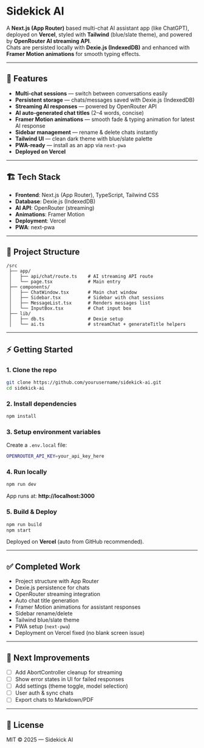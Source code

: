 # Sidekick AI

A **Next.js (App Router)** based multi-chat AI assistant app (like ChatGPT), deployed on **Vercel**, styled with **Tailwind** (blue/slate theme), and powered by **OpenRouter AI streaming API**.  
Chats are persisted locally with **Dexie.js (IndexedDB)** and enhanced with **Framer Motion animations** for smooth typing effects.

---

## 🚀 Features

- **Multi-chat sessions** — switch between conversations easily  
- **Persistent storage** — chats/messages saved with Dexie.js (IndexedDB)  
- **Streaming AI responses** — powered by OpenRouter API  
- **AI auto-generated chat titles** (2–4 words, concise)  
- **Framer Motion animations** — smooth fade & typing animation for latest AI response  
- **Sidebar management** — rename & delete chats instantly  
- **Tailwind UI** — clean dark theme with blue/slate palette  
- **PWA-ready** — install as an app via `next-pwa`  
- **Deployed on Vercel**  

---

## 🏗️ Tech Stack

- **Frontend**: Next.js (App Router), TypeScript, Tailwind CSS  
- **Database**: Dexie.js (IndexedDB)  
- **AI API**: OpenRouter (streaming)  
- **Animations**: Framer Motion  
- **Deployment**: Vercel  
- **PWA**: next-pwa  

---

## 📂 Project Structure

```
/src
 ├── app/
 │   ├── api/chat/route.ts    # AI streaming API route
 │   └── page.tsx             # Main entry
 ├── components/
 │   ├── ChatWindow.tsx       # Main chat window
 │   ├── Sidebar.tsx          # Sidebar with chat sessions
 │   ├── MessageList.tsx      # Renders messages list
 │   └── InputBox.tsx         # Chat input box
 ├── lib/
 │   ├── db.ts                # Dexie setup
 │   └── ai.ts                # streamChat + generateTitle helpers
```

---

## ⚡ Getting Started

### 1. Clone the repo

```bash
git clone https://github.com/yourusername/sidekick-ai.git
cd sidekick-ai
```

### 2. Install dependencies

```bash
npm install
```

### 3. Setup environment variables

Create a `.env.local` file:

```bash
OPENROUTER_API_KEY=your_api_key_here
```

### 4. Run locally

```bash
npm run dev
```

App runs at: **http://localhost:3000**

### 5. Build & Deploy

```bash
npm run build
npm start
```

Deployed on **Vercel** (auto from GitHub recommended).

---

## ✅ Completed Work

- Project structure with App Router  
- Dexie.js persistence for chats  
- OpenRouter streaming integration  
- Auto chat title generation  
- Framer Motion animations for assistant responses  
- Sidebar rename/delete  
- Tailwind blue/slate theme  
- PWA setup (`next-pwa`)  
- Deployment on Vercel fixed (no blank screen issue)  

---

## 🔧 Next Improvements

- [ ] Add AbortController cleanup for streaming  
- [ ] Show error states in UI for failed responses  
- [ ] Add settings (theme toggle, model selection)  
- [ ] User auth & sync chats  
- [ ] Export chats to Markdown/PDF  

---

## 📜 License

MIT © 2025 — Sidekick AI
